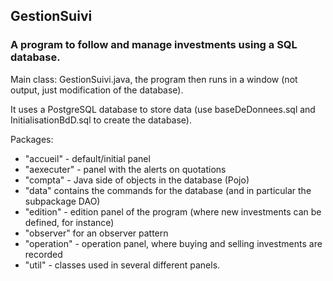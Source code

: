 ## GestionSuivi

### A program to follow and manage investments using a SQL database.

Main class: GestionSuivi.java, the program then runs in a window (not output, just modification of the database).

It uses a PostgreSQL database to store data (use baseDeDonnees.sql and InitialisationBdD.sql to create the database). 

Packages:
* "accueil" - default/initial panel
* "aexecuter" - panel with the alerts on quotations
* "compta" - Java side of objects in the database (Pojo)
* "data" contains the commands for the database (and in particular the subpackage DAO)
* "edition" - edition panel of the program (where new investments can be defined, for instance)
* "observer" for an observer pattern
* "operation" - operation panel, where buying and selling investments are recorded
* "util" - classes used in several different panels.
